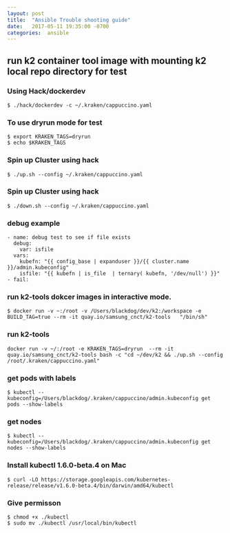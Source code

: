 ```yaml
---
layout: post
title:  "Ansible Trouble shooting guide"
date:   2017-05-11 19:35:00 -0700
categories:  ansible
---
```

## run k2 container tool image with mounting k2 local repo directory for test

### Using Hack/dockerdev
```
$ ./hack/dockerdev -c ~/.kraken/cappuccino.yaml
```

### To use dryrun mode for test
```
$ export KRAKEN_TAGS=dryrun
$ echo $KRAKEN_TAGS
```

### Spin up Cluster using hack
```
$ ./up.sh --config ~/.kraken/cappuccino.yaml
```
### Spin up Cluster using hack
```
$ ./down.sh --config ~/.kraken/cappuccino.yaml
```
### debug example
```
- name: debug test to see if file exists
  debug:
    var: isfile
  vars:
    kubefn: "{{ config_base | expanduser }}/{{ cluster.name }}/admin.kubeconfig"
    isfile: "{{ kubefn | is_file  | ternary( kubefn, '/dev/null') }}"
- fail:

```

### run k2-tools dokcer images in interactive mode.
```
$ docker run -v ~:/root -v /Users/blackdog/dev/k2:/workspace -e BUILD_TAG=true --rm -it quay.io/samsung_cnct/k2-tools   "/bin/sh"
```

### run k2-tools
```
docker run -v ~/:/root -e KRAKEN_TAGS=dryrun  --rm -it quay.io/samsung_cnct/k2-tools bash -c "cd ~/dev/k2 && ./up.sh --config /root/.kraken/cappuccino.yaml"
```

### get pods with labels
```
$ kubectl --kubeconfig=/Users/blackdog/.kraken/cappuccino/admin.kubeconfig get pods --show-labels
```

### get nodes
```
$ kubectl --kubeconfig=/Users/blackdog/.kraken/cappuccino/admin.kubeconfig get nodes --show-labels
```

### Install kubectl 1.6.0-beta.4 on Mac
```
$ curl -LO https://storage.googleapis.com/kubernetes-release/release/v1.6.0-beta.4/bin/darwin/amd64/kubectl
```

### Give permisson
```
$ chmod +x ./kubectl
$ sudo mv ./kubectl /usr/local/bin/kubectl
```

